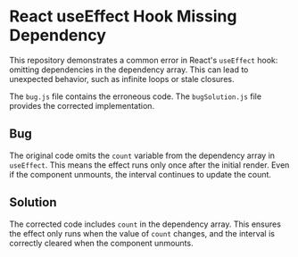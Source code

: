 # React useEffect Hook Missing Dependency

This repository demonstrates a common error in React's `useEffect` hook: omitting dependencies in the dependency array.  This can lead to unexpected behavior, such as infinite loops or stale closures.

The `bug.js` file contains the erroneous code.  The `bugSolution.js` file provides the corrected implementation.

## Bug
The original code omits the `count` variable from the dependency array in `useEffect`. This means the effect runs only once after the initial render. Even if the component unmounts, the interval continues to update the count. 

## Solution
The corrected code includes `count` in the dependency array. This ensures the effect only runs when the value of `count` changes, and the interval is correctly cleared when the component unmounts. 